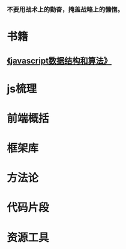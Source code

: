 

### 不要用战术上的勤奋，掩盖战略上的懒惰。

# 书籍

## [《javascript数据结构和算法》](http://www.jimilee.tech/md/js/book/algorithm.html)

# js梳理
# 前端概括
# 框架库
# 方法论
# 代码片段
# 资源工具
